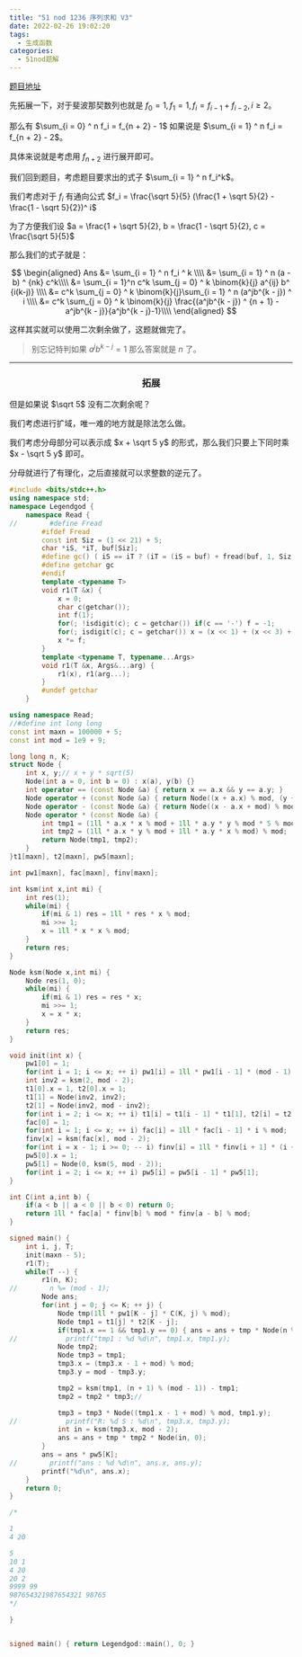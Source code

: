 ```yaml
---
title: "51 nod 1236 序列求和 V3"
date: 2022-02-26 19:02:20
tags:
  - 生成函数
categories:
  - 51nod题解
---
```


[题目地址](http://www.51nod.com/Challenge/Problem.html#problemId=1236)

先拓展一下，对于斐波那契数列也就是 $f_0 = 1, f_1 = 1, f_i = f_{i - 1} + f_{i - 2}, i \ge 2$。

那么有 $\sum_{i = 0} ^ n f_i = f_{n + 2} - 1$ 如果说是 $\sum_{i = 1} ^ n f_i = f_{n + 2} - 2$。

具体来说就是考虑用 $f_{n + 2}$ 进行展开即可。

我们回到题目，考虑题目要求出的式子 $\sum_{i = 1} ^ n f_i^k$。

我们考虑对于 $f_i$ 有通向公式 $f_i = \frac{\sqrt 5}{5} (\frac{1 + \sqrt 5}{2} - \frac{1 - \sqrt 5}{2})^ i$

为了方便我们设 $a = \frac{1 + \sqrt 5}{2}, b = \frac{1 - \sqrt 5}{2}, c = \frac{\sqrt 5}{5}$

那么我们的式子就是：

$$
\begin{aligned}
Ans &= \sum_{i = 1} ^ n f_i ^ k \\\\
&= \sum_{i = 1} ^ n (a - b) ^ {nk} c^k\\\\
&= \sum_{i = 1}^n c^k \sum_{j = 0} ^ k \binom{k}{j} a^{ij} b^ {i(k-j)} \\\\
&= c^k \sum_{j = 0} ^ k \binom{k}{j}\sum_{i = 1} ^ n (a^jb^{k - j}) ^ i \\\\
&= c^k \sum_{j = 0} ^ k \binom{k}{j} \frac{(a^jb^{k - j}) ^ {n + 1} - a^jb^{k - j}}{a^jb^{k - j}-1}\\\\
\end{aligned} 
$$

这样其实就可以使用二次剩余做了，这题就做完了。

> 别忘记特判如果 $a^jb^{k - j} = 1$ 那么答案就是 $n$ 了。

----

<h3><center>拓展</center></h3>

但是如果说 $\sqrt 5$ 没有二次剩余呢？

我们考虑进行扩域，唯一难的地方就是除法怎么做。

我们考虑分母部分可以表示成 $x + \sqrt 5 y$ 的形式，那么我们只要上下同时乘 $x - \sqrt 5 y$ 即可。

分母就进行了有理化，之后直接就可以求整数的逆元了。

```cpp
#include <bits/stdc++.h>
using namespace std;
namespace Legendgod {
    namespace Read {
//        #define Fread
        #ifdef Fread
        const int Siz = (1 << 21) + 5;
        char *iS, *iT, buf[Siz];
        #define gc() ( iS == iT ? (iT = (iS = buf) + fread(buf, 1, Siz, stdin), iS == iT ? EOF : *iS ++) : *iS ++ )
        #define getchar gc
        #endif
        template <typename T>
        void r1(T &x) {
            x = 0;
            char c(getchar());
            int f(1);
            for(; !isdigit(c); c = getchar()) if(c == '-') f = -1;
            for(; isdigit(c); c = getchar()) x = (x << 1) + (x << 3) + (c ^ 48);
            x *= f;
        }
        template <typename T, typename...Args>
        void r1(T &x, Args&...arg) {
            r1(x), r1(arg...);
        }
        #undef getchar
    }

using namespace Read;
//#define int long long
const int maxn = 100000 + 5;
const int mod = 1e9 + 9;

long long n, K;
struct Node {
    int x, y;// x + y * sqrt(5)
    Node(int a = 0, int b = 0) : x(a), y(b) {}
    int operator == (const Node &a) { return x == a.x && y == a.y; }
    Node operator + (const Node &a) { return Node((x + a.x) % mod, (y + a.y) % mod); }
    Node operator - (const Node &a) { return Node((x - a.x + mod) % mod, (y - a.y + mod) % mod); }
    Node operator * (const Node &a) {
        int tmp1 = (1ll * a.x * x % mod + 1ll * a.y * y % mod * 5 % mod) % mod;
        int tmp2 = (1ll * a.x * y % mod + 1ll * a.y * x % mod) % mod;
        return Node(tmp1, tmp2);
    }
}t1[maxn], t2[maxn], pw5[maxn];

int pw1[maxn], fac[maxn], finv[maxn];

int ksm(int x,int mi) {
    int res(1);
    while(mi) {
        if(mi & 1) res = 1ll * res * x % mod;
        mi >>= 1;
        x = 1ll * x * x % mod;
    }
    return res;
}

Node ksm(Node x,int mi) {
    Node res(1, 0);
    while(mi) {
        if(mi & 1) res = res * x;
        mi >>= 1;
        x = x * x;
    }
    return res;
}

void init(int x) {
    pw1[0] = 1;
    for(int i = 1; i <= x; ++ i) pw1[i] = 1ll * pw1[i - 1] * (mod - 1) % mod;
    int inv2 = ksm(2, mod - 2);
    t1[0].x = 1, t2[0].x = 1;
    t1[1] = Node(inv2, inv2);
    t2[1] = Node(inv2, mod - inv2);
    for(int i = 2; i <= x; ++ i) t1[i] = t1[i - 1] * t1[1], t2[i] = t2[i - 1] * t2[1];
    fac[0] = 1;
    for(int i = 1; i <= x; ++ i) fac[i] = 1ll * fac[i - 1] * i % mod;
    finv[x] = ksm(fac[x], mod - 2);
    for(int i = x - 1; i >= 0; -- i) finv[i] = 1ll * finv[i + 1] * (i + 1) % mod;
    pw5[0].x = 1;
    pw5[1] = Node(0, ksm(5, mod - 2));
    for(int i = 2; i <= x; ++ i) pw5[i] = pw5[i - 1] * pw5[1];
}

int C(int a,int b) {
    if(a < b || a < 0 || b < 0) return 0;
    return 1ll * fac[a] * finv[b] % mod * finv[a - b] % mod;
}

signed main() {
    int i, j, T;
    init(maxn - 5);
    r1(T);
    while(T --) {
        r1(n, K);
//        n %= (mod - 1);
        Node ans;
        for(int j = 0; j <= K; ++ j) {
            Node tmp(1ll * pw1[K - j] * C(K, j) % mod);
            Node tmp1 = t1[j] * t2[K - j];
            if(tmp1.x == 1 && tmp1.y == 0) { ans = ans + tmp * Node(n % mod, 0); continue; }
//            printf("tmp1 : %d %d\n", tmp1.x, tmp1.y);
            Node tmp2;
            Node tmp3 = tmp1;
            tmp3.x = (tmp3.x - 1 + mod) % mod;
            tmp3.y = mod - tmp3.y;

            tmp2 = ksm(tmp1, (n + 1) % (mod - 1)) - tmp1;
            tmp2 = tmp2 * tmp3;//

            tmp3 = tmp3 * Node((tmp1.x - 1 + mod) % mod, tmp1.y);
//            printf("R: %d S : %d\n", tmp3.x, tmp3.y);
            int in = ksm(tmp3.x, mod - 2);
            ans = ans + tmp * tmp2 * Node(in, 0);
        }
        ans = ans * pw5[K];
//        printf("ans : %d %d\n", ans.x, ans.y);
        printf("%d\n", ans.x);
    }
    return 0;
}

/*

1
4 20

5
10 1
4 20
20 2
9999 99
987654321987654321 98765
*/

}


signed main() { return Legendgod::main(), 0; }
```
